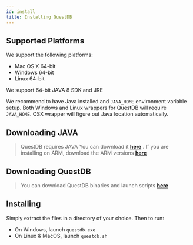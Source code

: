 ```yaml
---
id: install
title: Installing QuestDB
---
```


## Supported Platforms
We support the following platforms:

* Mac OS X 64-bit
* Windows 64-bit
* Linux 64-bit

We support 64-bit JAVA 8 SDK and JRE

We recommend to have Java installed and `JAVA_HOME` environment variable setup. 
Both Windows and Linux wrappers for QuestDB will require `JAVA_HOME`. OSX wrapper 
will figure out Java location automatically.

## Downloading JAVA
> QuestDB requires JAVA You can download it **[here](https://www.oracle.com/technetwork/java/javase/downloads/jre8-downloads-2133155.html)**
>. If you are installing on ARM, download the ARM versions **[here](https://www.oracle.com/technetwork/java/javase/downloads/java-archive-javase8u211-later-5573849.html)**

## Downloading QuestDB

> You can download QuestDB binaries and launch scripts **[here](https://github.com/questdb/questdb/releases/download/4.0.0/questdb-4.0.0-bin.tar.gz)**

## Installing
Simply extract the files in a directory of your choice. Then to run:
- On Windows, launch `questdb.exe`
- On Linux & MacOS, launch `questdb.sh`
